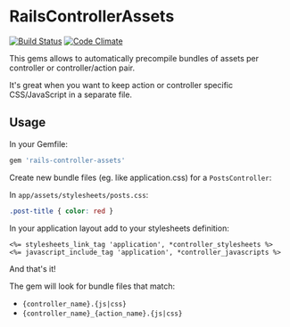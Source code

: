 # RailsControllerAssets

[![Build Status](https://travis-ci.org/pusewicz/rails-controller-assets.png?branch=master)](https://travis-ci.org/pusewicz/rails-controller-assets)
[![Code Climate](https://codeclimate.com/github/pusewicz/rails-controller-assets.png)](https://codeclimate.com/github/pusewicz/rails-controller-assets)

This gems allows to automatically precompile bundles of assets per controller or controller/action pair.

It's great when you want to keep action or controller specific CSS/JavaScript in a separate file.

## Usage

In your Gemfile:

```ruby
gem 'rails-controller-assets'
```

Create new bundle files (eg. like application.css) for a `PostsController`:

In `app/assets/stylesheets/posts.css`:

```css
.post-title { color: red }
```

In your application layout add to your stylesheets definition:

```erb
<%= stylesheets_link_tag 'application', *controller_stylesheets %>
<%= javascript_include_tag 'application', *controller_javascripts %>
```

And that's it!

The gem will look for bundle files that match:

* `{controller_name}.{js|css}`
* `{controller_name}_{action_name}.{js|css}`
